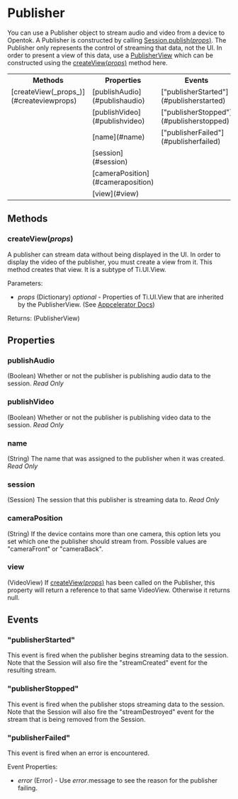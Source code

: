 # Publisher

You can use a Publisher object to stream audio and video from a device to Opentok. A Publisher is constructed by calling
[Session.publish(_props_)](session.md#publishprops). The Publisher only represents the control of streaming that data,
not the UI. In order to present a view of this data, use a [PublisherView](publisherview.md#publisherview) which can
be constructed using the [createView(_props_)](#createviewprops) method here.

<nav>
  <table>
    <tr>
      <th>Methods</th>
      <th>Properties</th>
      <th>Events</th>
    </tr>
    <tr>
      <td>[createView(_props_)](#createviewprops)</td>
      <td>[publishAudio](#publishaudio)</td>
      <td>["publisherStarted"](#publisherstarted)</td>
    </tr>
    <tr>
      <td></td>
      <td>[publishVideo](#publishvideo)</td>
      <td>["publisherStopped"](#publisherstopped)</td>
    </tr>
    <tr>
      <td></td>
      <td>[name](#name)</td>
      <td>["publisherFailed"](#publisherfailed)</td>
    </tr>
    <tr>
      <td></td>
      <td>[session](#session)</td>
      <td></td>
    </tr>
    <tr>
      <td></td>
      <td>[cameraPosition](#cameraposition)</td>
      <td></td>
    </tr>
    <tr>
      <td></td>
      <td>[view](#view)</td>
      <td></td>
    </tr>
  </table>
</nav>

## Methods

### createView(_props_)

A publisher can stream data without being displayed in the UI. In order to display the video of the publisher, you must create a view from it. This method creates that view. It is a subtype of Ti.UI.View.

Parameters:
*  _props_ (Dictionary) _optional_ - Properties of Ti.UI.View that are inherited by the PublisherView. (See [Appcelerator Docs](http://docs.appcelerator.com/titanium/2.1/index.html#!/api/Titanium.UI.View))

Returns: (PublisherView)

## Properties

### publishAudio

(Boolean) Whether or not the publisher is publishing audio data to the session. _Read Only_

### publishVideo

(Boolean) Whether or not the publisher is publishing video data to the session. _Read Only_

### name

(String) The name that was assigned to the publisher when it was created. _Read Only_

### session

(Session) The session that this publisher is streaming data to. _Read Only_

### cameraPosition

(String) If the device contains more than one camera, this option lets you set which one the publisher should stream from. Possible values are "cameraFront" or "cameraBack".

### view

(VideoView) If [createView(_props_)](#createviewprops) has been called on the Publisher, this property will return a reference to that same VideoView. Otherwise it returns null.

## Events

### "publisherStarted"

This event is fired when the publisher begins streaming data to the session. Note that the Session will also fire the "streamCreated" event for the resulting stream.

### "publisherStopped"

This event is fired when the publisher stops streaming data to the session. Note that the Session will also fire the "streamDestroyed" event for the stream that is being removed from the Session.

### "publisherFailed"

This event is fired when an error is encountered.

Event Properties:
*   _error_ (Error) - Use _error_.message to see the reason for the publisher failing.
